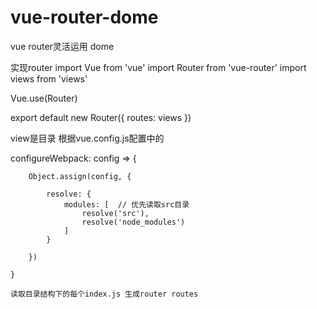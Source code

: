 # vue-router-dome
vue router灵活运用 dome

实现router
import Vue from 'vue'
import Router from 'vue-router'
import views from 'views'

Vue.use(Router)

export default new Router({
  routes: views
})

view是目录 根据vue.config.js配置中的

configureWebpack: config => {

        Object.assign(config, { 
        
            resolve: {
                modules: [  // 优先读取src目录
                    resolve('src'),
                    resolve('node_modules')
                ]
            }
            
        })
    
    }
    
    读取目录结构下的每个index.js 生成router routes
